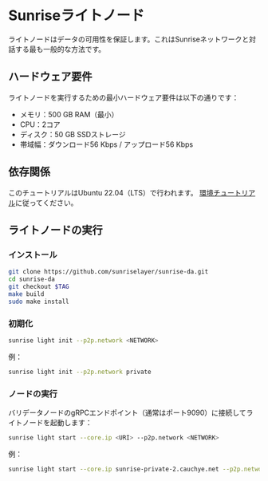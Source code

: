 # Sunriseライトノード

ライトノードはデータの可用性を保証します。これはSunriseネットワークと対話する最も一般的な方法です。

## ハードウェア要件

ライトノードを実行するための最小ハードウェア要件は以下の通りです：

- メモリ：500 GB RAM（最小）
- CPU：2コア
- ディスク：50 GB SSDストレージ
- 帯域幅：ダウンロード56 Kbps / アップロード56 Kbps

## 依存関係

このチュートリアルはUbuntu 22.04（LTS）で行われます。
[環境チュートリアル](../../resources/enviromant.md)に従ってください。

## ライトノードの実行

### インストール

```bash
git clone https://github.com/sunriselayer/sunrise-da.git
cd sunrise-da
git checkout $TAG
make build
sudo make install
```

### 初期化

```bash
sunrise light init --p2p.network <NETWORK>
```

例：

```bash
sunrise light init --p2p.network private
```

### ノードの実行

バリデータノードのgRPCエンドポイント（通常はポート9090）に接続してライトノードを起動します：

```bash
sunrise light start --core.ip <URI> --p2p.network <NETWORK>
```

例：

```bash
sunrise light start --core.ip sunrise-private-2.cauchye.net --p2p.network private
```